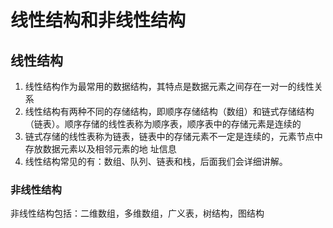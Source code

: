 # 线性结构和非线性结构

## 线性结构
1. 线性结构作为最常用的数据结构，其特点是数据元素之间存在一对一的线性关系
2. 线性结构有两种不同的存储结构，即顺序存储结构（数组）和链式存储结构（链表）。顺序存储的线性表称为顺序表，顺序表中的存储元素是连续的
3. 链式存储的线性表称为链表，链表中的存储元素不一定是连续的，元素节点中存放数据元素以及相邻元素的地
址信息
4. 线性结构常见的有：数组、队列、链表和栈，后面我们会详细讲解。
   
### 非线性结构
非线性结构包括：二维数组，多维数组，广义表，树结构，图结构
